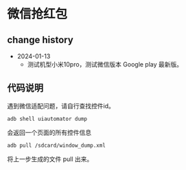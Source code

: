 # 微信抢红包

## change history
- 2024-01-13 
  - 测试机型小米10pro，测试微信版本 Google play 最新版。

## 代码说明
遇到微信适配问题，请自行查找控件id。
```shell
adb shell uiautomator dump
```
会返回一个页面的所有控件信息

```shell
adb pull /sdcard/window_dump.xml
```
将上一步生成的文件 pull 出来。